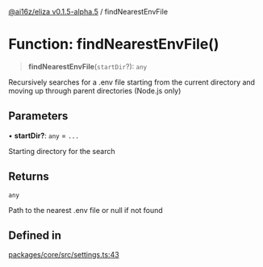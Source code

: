 [@ai16z/eliza v0.1.5-alpha.5](../index.md) / findNearestEnvFile

# Function: findNearestEnvFile()

> **findNearestEnvFile**(`startDir`?): `any`

Recursively searches for a .env file starting from the current directory
and moving up through parent directories (Node.js only)

## Parameters

• **startDir?**: `any` = `...`

Starting directory for the search

## Returns

`any`

Path to the nearest .env file or null if not found

## Defined in

[packages/core/src/settings.ts:43](https://github.com/ai16z/eliza/blob/main/packages/core/src/settings.ts#L43)
